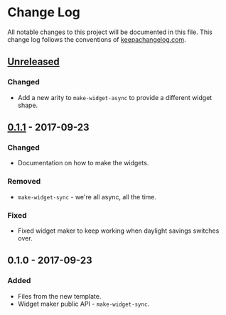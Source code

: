 # Change Log
All notable changes to this project will be documented in this file. This change log follows the conventions of [keepachangelog.com](http://keepachangelog.com/).

## [Unreleased]
### Changed
- Add a new arity to `make-widget-async` to provide a different widget shape.

## [0.1.1] - 2017-09-23
### Changed
- Documentation on how to make the widgets.

### Removed
- `make-widget-sync` - we're all async, all the time.

### Fixed
- Fixed widget maker to keep working when daylight savings switches over.

## 0.1.0 - 2017-09-23
### Added
- Files from the new template.
- Widget maker public API - `make-widget-sync`.

[Unreleased]: https://github.com/your-name/chat/compare/0.1.1...HEAD
[0.1.1]: https://github.com/your-name/chat/compare/0.1.0...0.1.1
